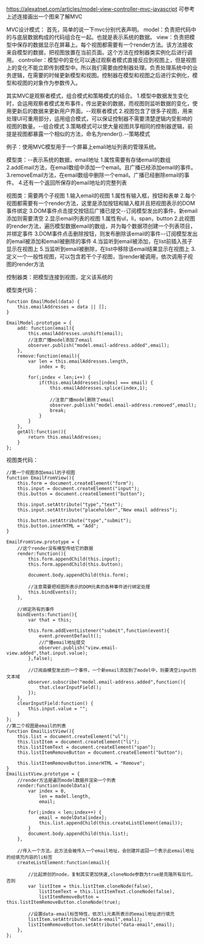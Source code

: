 https://alexatnet.com/articles/model-view-controller-mvc-javascript
可参考上述连接画出一个图来了解MVC

MVC设计模式：
首先，简单的说一下mvc分别代表声明。
model：负责把代码中的与底层数据构成的代码组合在一起。也就是表示系统的数据。
view：负责把模型中保存的数据显示在屏幕上。每个视图都需要有一个render方法。该方法接收来自模型的数据，把视图放置在当前页面。这个方法在控制器类实例化后进行调用。
controller：模型中的变化可以通过观察者模式直接反应到视图上，但是视图上的变化不能立即传到模型中。所以我们需要由控制器处理。负责处理系统中的业务逻辑，在需要的时候更新模型和视图。控制器在模型和视图之后进行实例化，模型和视图的对象作为参数传入。

其实MVC是观察者模式，组合模式和策略模式的结合。
1.模型中数据发生变化时，会运用观察者模式发布事件，传出更新的数据，而视图则监听数据的变化，使用更新后的数据来更新用户界面。--观察者模式
2.视图包含了很多子视图，用来处理UI可重用部分，运用组合模式，可以保证控制器不需要清楚逻辑内受影响的视图的数量。--组合模式
3.策略模式可以使大量视图共享相同的控制器逻辑，前提是视图都暴露一个相似的方法，命名为render().--策略模式

例子：使用MVC模型用于一个屏幕上emali地址列表的管理系统。

模型类：--表示系统的数据，email地址
1.属性需要有存储email的数组
2.addEmail方法，在email数组中添加一个email。且广播已经添加email的事件。
3.removeEmail方法，在email数组中删除一个email。广播已经删除email的事件。
4.还有一个返回所保存的email地址的完整列表

视图类：需要两个子视图
1.输入email的视图
    1.属性有输入框，按钮和表单
    2.每个视图都需要有一个render方法，这里是添加按钮和输入框并且把视图表示的DOM事件绑定
    3.DOM事件点击提交按钮后广播已提交--订阅模型发出的事件，新email添加则需要清空
2.显示email列表的视图
    1.属性有ul，li，span，button
    2.此视图的render方法，遍历模型数据email的数组，并为每个数据项创建一个列表项目，并绑定事件
    3.DOM事件点击删除按钮，则发布删除该email的事件--订阅模型发出的email被添加和email被删除的事件
    4.当监听到email被添加，在list前插入孩子显示在视图上
    5.当监听到email被删除，在list中移除该email结果显示在视图上
3.定义一个一般性视图，可以包含若干个子视图，当render被调用，依次调用子视图的render方法

控制器类：把模型连接到视图，定义该系统的

模型类代码：
```
function EmailModel(data) {
    this.emailAddresses = data || [];
}

EmailModel.prototype = {
    add: function(email){
        this.emailAddresses.unshift(email);
        //注意广播model添加了email
        observer.publish("model.email-address.added",email);
    },
    remove:function(email){
        var len = this.emailAddresses.length,
            index = 0;

        for(;index < len;i++) {
            if(this.emailAddresses[index] === email) {
                this.emailAddresses.splice(index,1);

                //注意广播model删除了email
                observer.publish("model.email-address.removed",email);
                break;
            }
        }
    },
    getAll:function(){
        return this.emailAddresses;
    }
};
```

视图类代码：

```
//第一个视图添加email的子视图
function EmailFromView(){
    this.form = document.createElement("form");
    this.input = document.createElement("input");
    this.button = document.createElement("button");

    this.input.setAttribute("type","text");
    this.input.setAttribute("placeholder","New email address");

    this.button.setAttribute("type","submit");
    this.button.innerHTML = "Add";
}

EmailFromView.prototype = {
    //这个render没有模型传给它的数据
    render:function(){
        this.form.appendChild(this.input);
        this.form.appendChild(this.button);

        document.body.appendChild(this.form);

        //注意需要把视图所表示的DOM元素的各种事件进行绑定处理
        this.bindEvents();
    },

    //绑定所有的事件
    bindEvents:function(){
        var that = this;

        this.form.addEventListener("submit",function(event){
            event.preventDefault();
            //广播email地址提交
            observer.publish("view.email-view.added",that.input.value);
        },false);

        //订阅由模型发出的一个事件，一个新email添加到了model中，则要清空input的文本域
        observer.subscribe("model.email-address.added",function(){
            that.clearInputField();
        });
    },
    clearInputField:function() {
        this.input.value = "";
    }
};
//第二个视图是email的列表
function EmailListView(){
    this.list = document.createElement("ul");
    this.listItem = document.createElement("li");
    this.listItemText = document.createElement("span");
    this.listItemRemoveButton = document.createElement("button");

    this.listItemRemoveButton.innerHTML = "Remove";
}
EmailListView.prototype = {
    //render方法是遍历model数据并渲染一个列表
    render:function(modelData){
        var index = 0,
            len = madel.length,
            email;

        for(;index < len;index++) {
            email = modelData[index];
            this.list.appendChild(this.createListElement(email));
        }
        document.body.appendChild(this.list);
    },

    //传入一个方法，此方法会被传入一个email地址，会创建并返回一个表示此email地址的经填充内容的li标签
    createListElement:function(email){

        //比起原创的node，复制其实更加快速,cloneNode参数为true是克隆所有后代，否则
        var listItem = this.listItem.cloneNode(false),
            listItemText = this.listItemText.cloneNode(false),
            listItemRemoveButton = this.listItemRemoveButton.cloneNode(true);

        //设置data-email标签特性，依次li元素所表示的email地址进行填充
        listItem.setAttribute("data-email",emali);
        listItemRemoveButton.setAttribute("data-email",email);
    },
};
```
